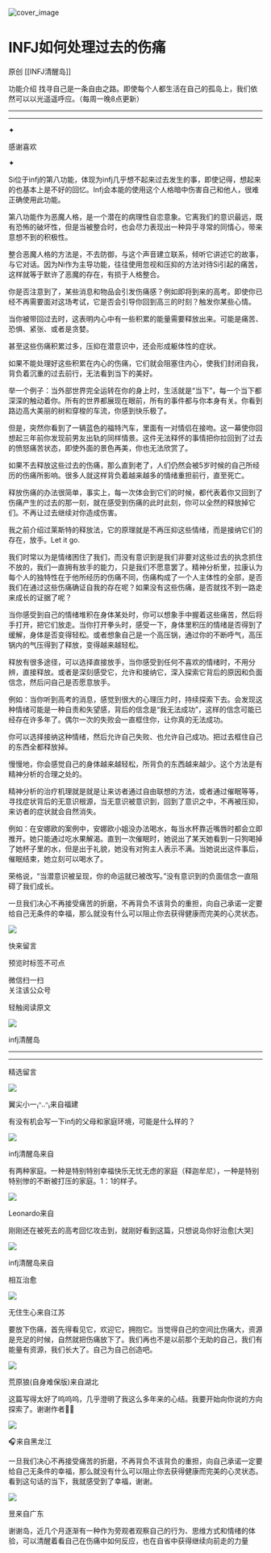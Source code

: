 ![cover_image](https://mmbiz.qlogo.cn/mmbiz_jpg/DZCdtia4bJxqybDfNVttaGJusTfyrqORtX4GgMlG8SW5jk20hvicb5tj0KUp9GnId3ZMWHChVEHC3qrutOABTXNw/0?wx_fmt=jpeg)

#  INFJ如何处理过去的伤痛

原创  [[INFJ清醒岛]]  





功能介绍  找寻自己是一条自由之路。即使每个人都生活在自己的孤岛上，我们依然可以以光遥遥呼应。（每周一晚8点更新）

__ __

__ _ _

✦

  



感谢喜欢

✦

  

Si位于infj的第八功能，体现为infj几乎想不起来过去发生的事，即使记得，想起来的也基本上是不好的回忆。Infj会本能的使用这个人格暗中伤害自己和他人，很难正确使用此功能。

第八功能作为恶魔人格，是一个潜在的病理性自恋意象。它离我们的意识最远，既有恐怖的破坏性，但是当被整合时，也会尽力表现出一种异乎寻常的同情心，带来意想不到的积极性。

整合恶魔人格的方法是，不去防御，与这个声音建立联系，倾听它讲述它的故事，与它对话。因为Ni作为主导功能，往往使用忽视和压抑的方法对待Si引起的痛苦，这样就等于默许了恶魔的存在，有损于人格整合。

你是否注意到了，某些消息和物品会引发伤痛感？例如即将到来的高考。即使你已经不再需要面对这场考试，它是否会引导你回到高三的时刻？触发你某些心情。

当你被带回过去时，这表明内心中有一些积累的能量需要释放出来。可能是痛苦、恐惧、紧张、或者是贪婪。

甚至这些伤痛积累过多，压抑在潜意识中，还会形成躯体性的症状。

如果不能处理好这些积累在内心的伤痛，它们就会阻塞住内心，使我们封闭自我，背负着沉重的过去前行，无法看到当下的美好。

举一个例子：当外部世界完全运转在你的身上时，生活就是“当下”，每一个当下都深深的触动着你。所有的世界都展现在眼前，所有的事件都与你本身有关。你看到路边高大美丽的树和穿梭的车流，你感到快乐极了。

但是，突然你看到了一辆蓝色的福特汽车，里面有一对情侣在接吻。这一幕使你回想起三年前你发现前男友出轨的同样情景。这件无法释怀的事情把你拉回到了过去的愤怒痛苦状态，即使外面的景色再美，你也无法欣赏了。

如果不去释放这些过去的伤痛，那么直到老了，人们仍然会被5岁时候的自己所经历的伤痛所影响。很多人就这样背负着越来越多的情绪重担前行，直至死亡。

释放伤痛的办法很简单，事实上，每一次体会到它们的时候，都代表着你又回到了伤痛产生的过去的那一刻，就在感受到伤痛的此时此刻，你可以全然的释放掉它们。不再让过去继续对你造成伤害。

我之前介绍过莱斯特的释放法，它的原理就是不再压抑这些情绪，而是接纳它们的存在，放手。Let it go.

我们时常以为是情绪困住了我们，而没有意识到是我们非要对这些过去的执念抓住不放的，我们一直拥有放手的能力，只是我们不愿意罢了。精神分析里，拉康认为每个人的独特性在于他所经历的伤痛不同，伤痛构成了一个人主体性的全部，是否我们在通过这些伤痛确证自我的存在呢？如果没有这些伤痛，是否就找不到一路走来成长的证据了呢？

当你感受到自己的情绪堆积在身体某处时，你可以想象手中握着这些痛苦，然后将手打开，把它们放走。当你打开拳头时，感受一下，身体里积压的情绪是否得到了缓解，身体是否变得轻松。或者想象自己是一个高压锅，通过你的不断呼气，高压锅内的气压得到了释放，变得越来越轻松。

释放有很多途径，可以选择直接放手，当你感受到任何不喜欢的情绪时，不用分辨，直接释放。或者是深刻感受它，允许和接纳它，深入探索它背后的原因和负面信念，然后问自己是否愿意放手。

例如：当你听到高考的消息，感觉到很大的心理压力时，持续探索下去。会发现这种情绪可能是一种自责和失望感，背后的信念是“我无法成功”，这样的信念可能已经存在许多年了。偶尔一次的失败会一直框住你，让你真的无法成功。

你可以选择接纳这种情绪，然后允许自己失败、也允许自己成功。把过去框住自己的东西全都释放掉。

慢慢地，你会感觉自己的身体越来越轻松，所背负的东西越来越少。这个方法是有精神分析的合理之处的。

精神分析的治疗机理就是就是让来访者通过自由联想的方法，或者通过催眠等等，寻找症状背后的无意识根源，当无意识被意识到，回到了意识之中，不再被压抑，来访者的症状就会自然消失。

例如：在安娜欧的案例中，安娜欧小姐没办法喝水，每当水杯靠近嘴唇时都会立即推开。她只能通过吃水果解渴。直到一次催眠时，她说出了某天她看到一只狗喝掉了她杯子里的水，但是出于礼貌，她没有对狗主人表示不满。当她说出这件事后，催眠结束，她立刻可以喝水了。

荣格说，“当潜意识被呈现，你的命运就已被改写。”没有意识到的负面信念一直阻碍了我们成长。

一旦我们决心不再接受痛苦的折磨，不再背负不该背负的重担，向自己承诺一定要给自己无条件的幸福，那么就没有什么可以阻止你去获得健康而完美的心灵状态。

  

![](https://mmbiz.qpic.cn/mmbiz_gif/7FiadXCUBpqt43ySAFleQonQAWQDMwvCPOiaiaFlUYSG8ibicVqc4d5rBa4niaAWr9DmauJ43FCich2gaNDU6PiaKZQf6w/640?wx_fmt=gif)

快来留言  

预览时标签不可点

微信扫一扫  
关注该公众号



轻触阅读原文

![](http://mmbiz.qpic.cn/mmbiz_png/DZCdtia4bJxpcRrqEcIicNn7icChObS1Eqm6u2hlN1LGAHvlMHZg6O2a3A47KdeC6IqvVTuryNZQpDFQ1LX3JvT9w/0?wx_fmt=png)

infj清醒岛







****



****





精选留言

![](http://mmsns.qpic.cn/mmsns/iaxNB5XaibCeLTYWIUGCYm7cS1kFxTx4ibUSEBZJ6VnOdXPDItJ9PaGRg/0)

翼尖小一₍ᐢ..ᐢ₎来自福建

有没有机会写一下infj的父母和家庭环境，可能是什么样的？

![](http://wx.qlogo.cn/mmhead/Q3auHgzwzM4icoibBPppWkMrbLG1lB8KhWHaiaiabBib87BTTdVQC8Cyacg/64)

infj清醒岛来自

有两种家庭。一种是特别特别幸福快乐无忧无虑的家庭（释迦牟尼），一种是特别特别惨的不断被打压的家庭。1：1的样子。

![](http://mmsns.qpic.cn/mmsns/iaxNB5XaibCeLTYWIUGCYm7cS1kFxTx4ibUSEBZJ6VnOdXPDItJ9PaGRg/0)

Leonardo来自

刚刚还在被死去的高考回忆攻击到，就刚好看到这篇，只想说岛你好治愈[大哭]

![](http://wx.qlogo.cn/mmhead/Q3auHgzwzM4icoibBPppWkMrbLG1lB8KhWHaiaiabBib87BTTdVQC8Cyacg/64)

infj清醒岛来自

相互治愈

![](http://mmsns.qpic.cn/mmsns/iaxNB5XaibCeLTYWIUGCYm7cS1kFxTx4ibUSEBZJ6VnOdXPDItJ9PaGRg/0)

无住生心来自江苏

要放下伤痛，首先得看见它，欢迎它，拥抱它。当觉得自己的空间比伤痛大，资源是充足的时候，自然就把伤痛放下了。我们再也不是以前那个无助的自己，我们有能量有资源，我们长大了。自己为自己创造吧。

![](http://mmsns.qpic.cn/mmsns/iaxNB5XaibCeLTYWIUGCYm7cS1kFxTx4ibUSEBZJ6VnOdXPDItJ9PaGRg/0)

荒原狼(自身难保版)来自湖北

这篇写得太好了呜呜呜，几乎澄明了我这么多年来的心结。我要开始向你说的方向探索了。谢谢作者🦀🦀

![](http://mmsns.qpic.cn/mmsns/iaxNB5XaibCeLTYWIUGCYm7cS1kFxTx4ibUSEBZJ6VnOdXPDItJ9PaGRg/0)

🎧来自黑龙江

一旦我们决心不再接受痛苦的折磨，不再背负不该背负的重担，向自己承诺一定要给自己无条件的幸福，那么就没有什么可以阻止你去获得健康而完美的心灵状态。看到这句话的当下，我就感受到了幸福，谢谢。

![](http://mmsns.qpic.cn/mmsns/iaxNB5XaibCeLTYWIUGCYm7cS1kFxTx4ibUSEBZJ6VnOdXPDItJ9PaGRg/0)

昱来自广东

谢谢岛，近几个月逐渐有一种作为旁观者观察自己的行为、思维方式和情绪的体验，可以清醒着看自己在伤痛中如何反应，也在自省中获得继续向前走的力量

